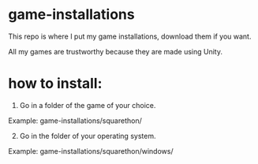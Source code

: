 # game-installations
This repo is where I put my game installations, download them if you want.

All my games are trustworthy because they are made using Unity.

# how to install:
1. Go in a folder of the game of your choice.

Example: game-installations/squarethon/

2. Go in the folder of your operating system.

Example: game-installations/squarethon/windows/
